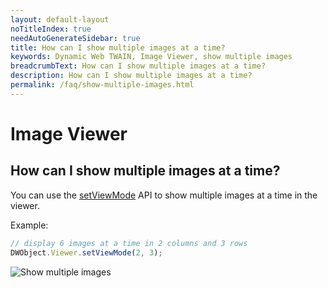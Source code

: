 ```yaml
---
layout: default-layout
noTitleIndex: true
needAutoGenerateSidebar: true
title: How can I show multiple images at a time?
keywords: Dynamic Web TWAIN, Image Viewer, show multiple images
breadcrumbText: How can I show multiple images at a time?
description: How can I show multiple images at a time?
permalink: /faq/show-multiple-images.html
---
```


# Image Viewer

## How can I show multiple images at a time?

You can use the <a href="{{site.info}}api/WebTwain_Viewer.html#setviewmode" target="_blank">setViewMode</a> API to show multiple images at a time in the viewer.

Example:

```javascript
// display 6 images at a time in 2 columns and 3 rows
DWObject.Viewer.setViewMode(2, 3);
```

![Show multiple images]({{site.assets}}imgs/show-multiple-Images.png)
